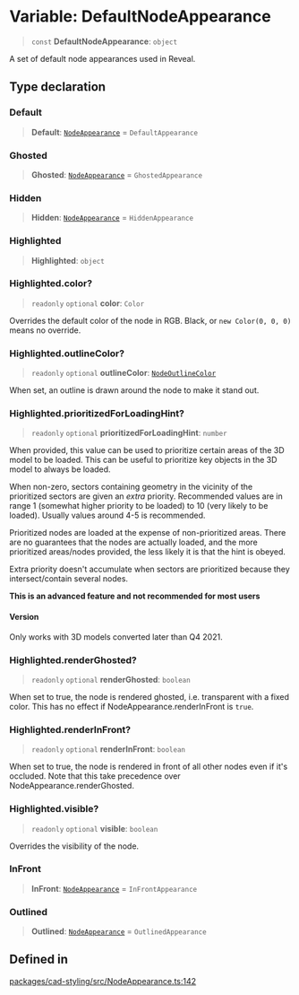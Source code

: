 # Variable: DefaultNodeAppearance

> `const` **DefaultNodeAppearance**: `object`

A set of default node appearances used in Reveal.

## Type declaration

### Default

> **Default**: [`NodeAppearance`](../type-aliases/NodeAppearance.md) = `DefaultAppearance`

### Ghosted

> **Ghosted**: [`NodeAppearance`](../type-aliases/NodeAppearance.md) = `GhostedAppearance`

### Hidden

> **Hidden**: [`NodeAppearance`](../type-aliases/NodeAppearance.md) = `HiddenAppearance`

### Highlighted

> **Highlighted**: `object`

### Highlighted.color?

> `readonly` `optional` **color**: `Color`

Overrides the default color of the node in RGB. Black,
or `new Color(0, 0, 0)` means no override.

### Highlighted.outlineColor?

> `readonly` `optional` **outlineColor**: [`NodeOutlineColor`](../enumerations/NodeOutlineColor.md)

When set, an outline is drawn around the
node to make it stand out.

### Highlighted.prioritizedForLoadingHint?

> `readonly` `optional` **prioritizedForLoadingHint**: `number`

When provided, this value can be used to prioritize certain areas of the
3D model to be loaded. This can be useful to prioritize key objects in the
3D model to always be loaded.

When non-zero, sectors containing geometry in the vicinity of the prioritized
sectors are given an *extra* priority. Recommended values are in range 1 (somewhat
higher priority to be loaded) to 10 (very likely to be loaded). Usually values around 4-5
is recommended.

Prioritized nodes are loaded at the expense of non-prioritized areas. There are no
guarantees that the nodes are actually loaded, and the more prioritized areas/nodes
provided, the less likely it is that the hint is obeyed.

Extra priority doesn't accumulate when sectors are prioritized because they intersect/contain
several nodes.

**This is an advanced feature and not recommended for most users**

#### Version

Only works with 3D models converted later than Q4 2021.

### Highlighted.renderGhosted?

> `readonly` `optional` **renderGhosted**: `boolean`

When set to true, the node is rendered ghosted, i.e.
transparent with a fixed color. This has no effect if NodeAppearance.renderInFront
is `true`.

### Highlighted.renderInFront?

> `readonly` `optional` **renderInFront**: `boolean`

When set to true, the node is rendered in front
of all other nodes even if it's occluded.
Note that this take precedence over NodeAppearance.renderGhosted.

### Highlighted.visible?

> `readonly` `optional` **visible**: `boolean`

Overrides the visibility of the node.

### InFront

> **InFront**: [`NodeAppearance`](../type-aliases/NodeAppearance.md) = `InFrontAppearance`

### Outlined

> **Outlined**: [`NodeAppearance`](../type-aliases/NodeAppearance.md) = `OutlinedAppearance`

## Defined in

[packages/cad-styling/src/NodeAppearance.ts:142](https://github.com/cognitedata/reveal/blob/2acd9d17229d2bc8e309653b4d6a39ad941e44f1/viewer/packages/cad-styling/src/NodeAppearance.ts#L142)
